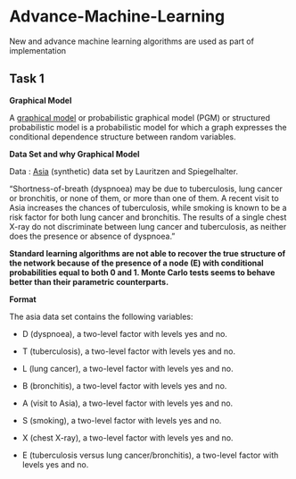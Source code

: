 # Advance-Machine-Learning
New and advance machine learning algorithms are used as part of implementation

## Task 1

**Graphical Model**

A [graphical model](https://en.wikipedia.org/wiki/Graphical_model#:~:text=Bayesian%20network,-Main%20article%3A%20Bayesian&text=In%20general%2C%20any%20two%20sets,separation%20holds%20in%20the%20graph.&text=This%20type%20of%20graphical%20model,Bayesian%20network%2C%20or%20belief%20network.) or probabilistic graphical model (PGM) or structured probabilistic model is a probabilistic model for which a graph expresses the conditional dependence structure between random variables.


**Data Set and why Graphical Model**

Data : [Asia](https://www.bnlearn.com/documentation/man/asia.html) (synthetic) data set by Lauritzen and Spiegelhalter. 

“Shortness-of-breath (dyspnoea) may be due to tuberculosis, lung cancer or bronchitis, or none of them, or more than one of them. A recent visit to Asia increases the chances of tuberculosis, while smoking is known to be a risk factor for both lung cancer and bronchitis. The results of a single chest X-ray do not discriminate between lung cancer and tuberculosis, as neither does the presence or absence of dyspnoea.”

**Standard learning algorithms are not able to recover the true structure of the network because of the presence of a node (E) with conditional probabilities equal to both 0 and 1. Monte Carlo tests seems to behave better than their parametric counterparts.**


**Format**

The asia data set contains the following variables:

* D (dyspnoea), a two-level factor with levels yes and no.

* T (tuberculosis), a two-level factor with levels yes and no.

* L (lung cancer), a two-level factor with levels yes and no.

* B (bronchitis), a two-level factor with levels yes and no.

* A (visit to Asia), a two-level factor with levels yes and no.

* S (smoking), a two-level factor with levels yes and no.

* X (chest X-ray), a two-level factor with levels yes and no.

* E (tuberculosis versus lung cancer/bronchitis), a two-level factor with levels yes and no.
